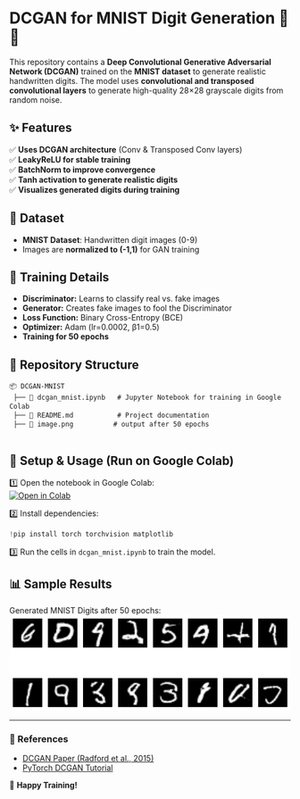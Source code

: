 # **DCGAN for MNIST Digit Generation** 🎨🔢  

This repository contains a **Deep Convolutional Generative Adversarial Network (DCGAN)** trained on the **MNIST dataset** to generate realistic handwritten digits. The model uses **convolutional and transposed convolutional layers** to generate high-quality 28×28 grayscale digits from random noise.  

## **✨ Features**  
✅ **Uses DCGAN architecture** (Conv & Transposed Conv layers)  
✅ **LeakyReLU for stable training**  
✅ **BatchNorm to improve convergence**  
✅ **Tanh activation to generate realistic digits**  
✅ **Visualizes generated digits during training**  

## **📌 Dataset**  
- **MNIST Dataset**: Handwritten digit images (0-9)  
- Images are **normalized to (-1,1)** for GAN training  

## **🚀 Training Details**  
- **Discriminator:** Learns to classify real vs. fake images  
- **Generator:** Creates fake images to fool the Discriminator  
- **Loss Function:** Binary Cross-Entropy (BCE)  
- **Optimizer:** Adam (lr=0.0002, β1=0.5)  
- **Training for 50 epochs**  

## **📂 Repository Structure**  
```
📦 DCGAN-MNIST  
 ├── 📄 dcgan_mnist.ipynb   # Jupyter Notebook for training in Google Colab 
 ├── 📄 README.md           # Project documentation
 ├── 📄 image.png          # output after 50 epochs  
 
```

## **🔧 Setup & Usage (Run on Google Colab)**  
1️⃣ Open the notebook in Google Colab:  
[![Open in Colab](https://colab.research.google.com/assets/colab-badge.svg)](https://colab.research.google.com/github/YOUR_USERNAME/DCGAN-MNIST/blob/main/dcgan_mnist.ipynb)

2️⃣ Install dependencies:  
```python
!pip install torch torchvision matplotlib
```  
3️⃣ Run the cells in `dcgan_mnist.ipynb` to train the model.  

## **📊 Sample Results**  
Generated MNIST Digits after 50 epochs:  
![Generated Digits](https://github.com/waqar-a-khan/DCGAN-MNIST/blob/main/image.png)  

---
### **🔗 References**  
- [DCGAN Paper (Radford et al., 2015)](https://arxiv.org/abs/1511.06434)  
- [PyTorch DCGAN Tutorial](https://pytorch.org/tutorials/beginner/dcgan_faces_tutorial.html)  

🚀 **Happy Training!**

